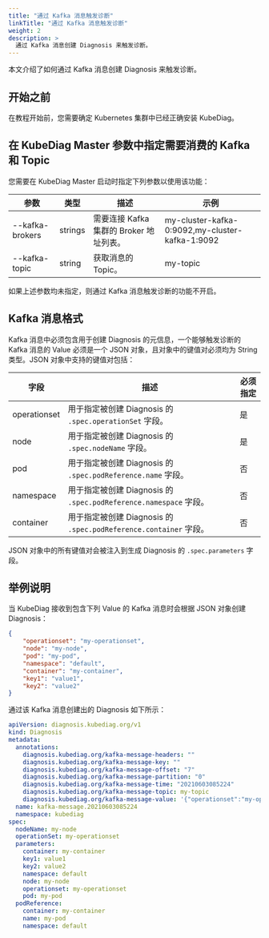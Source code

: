 ```yaml
---
title: "通过 Kafka 消息触发诊断"
linkTitle: "通过 Kafka 消息触发诊断"
weight: 2
description: >
  通过 Kafka 消息创建 Diagnosis 来触发诊断。
---
```


本文介绍了如何通过 Kafka 消息创建 Diagnosis 来触发诊断。

## 开始之前

在教程开始前，您需要确定 Kubernetes 集群中已经正确安装 KubeDiag。

## 在 KubeDiag Master 参数中指定需要消费的 Kafka 和 Topic

您需要在 KubeDiag Master 启动时指定下列参数以使用该功能：

| 参数 | 类型 | 描述 | 示例 |
|-|-|-|-|
| --kafka-brokers | strings | 需要连接 Kafka 集群的 Broker 地址列表。 | my-cluster-kafka-0:9092,my-cluster-kafka-1:9092 |
| --kafka-topic | string | 获取消息的 Topic。 | my-topic |

如果上述参数均未指定，则通过 Kafka 消息触发诊断的功能不开启。

## Kafka 消息格式

Kafka 消息中必须包含用于创建 Diagnosis 的元信息，一个能够触发诊断的 Kafka 消息的 Value 必须是一个 JSON 对象，且对象中的键值对必须均为 String 类型。JSON 对象中支持的键值对包括：

| 字段 | 描述 | 必须指定 |
|-|-|-|
| operationset | 用于指定被创建 Diagnosis 的 `.spec.operationSet` 字段。 | 是 |
| node | 用于指定被创建 Diagnosis 的 `.spec.nodeName` 字段。 | 是 |
| pod | 用于指定被创建 Diagnosis 的 `.spec.podReference.name` 字段。 | 否 |
| namespace | 用于指定被创建 Diagnosis 的 `.spec.podReference.namespace` 字段。 | 否 |
| container | 用于指定被创建 Diagnosis 的 `.spec.podReference.container` 字段。 | 否 |

JSON 对象中的所有键值对会被注入到生成 Diagnosis 的 `.spec.parameters` 字段。

## 举例说明

当 KubeDiag 接收到包含下列 Value 的 Kafka 消息时会根据 JSON 对象创建 Diagnosis：

```json
{
    "operationset": "my-operationset",
    "node": "my-node",
    "pod": "my-pod",
    "namespace": "default",
    "container": "my-container",
    "key1": "value1",
    "key2": "value2"
}
```

通过该 Kafka 消息创建出的 Diagnosis 如下所示：

```yaml
apiVersion: diagnosis.kubediag.org/v1
kind: Diagnosis
metadata:
  annotations:
    diagnosis.kubediag.org/kafka-message-headers: ""
    diagnosis.kubediag.org/kafka-message-key: ""
    diagnosis.kubediag.org/kafka-message-offset: "7"
    diagnosis.kubediag.org/kafka-message-partition: "0"
    diagnosis.kubediag.org/kafka-message-time: "20210603085224"
    diagnosis.kubediag.org/kafka-message-topic: my-topic
    diagnosis.kubediag.org/kafka-message-value: '{"operationset":"my-operationset","node":"my-node","pod":"my-pod","namespace":"default","container":"my-container","key1":"value1","key2":"value2"}'
  name: kafka-message.20210603085224
  namespace: kubediag
spec:
  nodeName: my-node
  operationSet: my-operationset
  parameters:
    container: my-container
    key1: value1
    key2: value2
    namespace: default
    node: my-node
    operationset: my-operationset
    pod: my-pod
  podReference:
    container: my-container
    name: my-pod
    namespace: default
```

